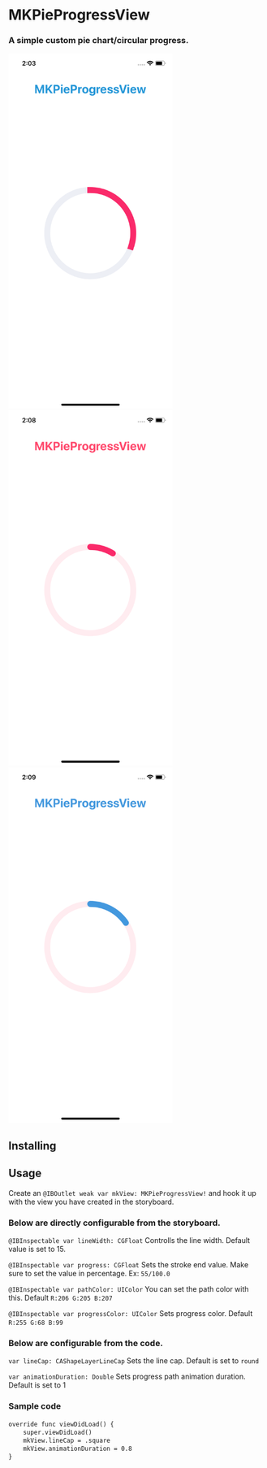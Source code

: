 # MKPieProgressView

### A simple custom pie chart/circular progress.

<img src="https://github.com/MacKaSL/MKPieProgressView/blob/master/MKPieProgressView%201.png" height="700"><img src="https://github.com/MacKaSL/MKPieProgressView/blob/master/MKPieProgressView%202.png" height="700"><img src="https://github.com/MacKaSL/MKPieProgressView/blob/master/MKPieProgressView%203.png" height="700">

## Installing


## Usage

Create an `@IBOutlet weak var mkView: MKPieProgressView!` and hook it up with the view you have created in the storyboard.


### Below are directly configurable from the storyboard.

`@IBInspectable var lineWidth: CGFloat` 
Controlls the line width. Default value is set to 15.

`@IBInspectable var progress: CGFloat`
Sets the stroke end value. Make sure to set the value in percentage. Ex: `55/100.0`

`@IBInspectable var pathColor: UIColor`
You can set the path color with this. Default `R:206 G:205 B:207`

`@IBInspectable var progressColor: UIColor`
Sets progress color. Default `R:255 G:68 B:99`


### Below are configurable from the code.

`var lineCap: CAShapeLayerLineCap`
Sets the line cap. Default is set to `round`

`var animationDuration: Double`
Sets progress path animation duration. Default is set to 1


### Sample code

```
override func viewDidLoad() {
    super.viewDidLoad()
    mkView.lineCap = .square
    mkView.animationDuration = 0.8
}
```
